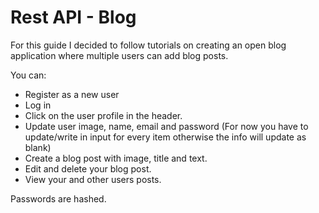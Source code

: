 # Rest API - Blog
For this guide I decided to follow tutorials on creating an open blog application where multiple users can add blog posts.  
  
You can:
- Register as a new user
- Log in
- Click on the user profile in the header.
- Update user image, name, email and password (For now you have to update/write in input for every item otherwise the info will update as blank)
- Create a blog post with image, title and text.
- Edit and delete your blog post.
- View your and other users posts.
  
Passwords are hashed.
